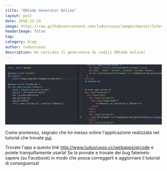 ```yaml
---
title: "QRCode Generator Online"
layout: post
date: 2016-12-24
image: https://raw.githubusercontent.com/ludusrusso/images/master/Schermata%202016-12-24%20alle%2011.50.58.png
headerImage: false
tag:
category: blog
author: ludusrusso
description: Ho caricato il generatore di codici QRCode online!
---
```


![](https://raw.githubusercontent.com/ludusrusso/images/master/Schermata%202016-12-24%20alle%2011.50.58.png)

Come promesso,
segnalo che ho messo online l'applicazione realizzata nel tutorial che trovate [qui](http://www.ludusrusso.cc/tutorial/python/flask/intro.html).

Trovate l'app a questo link <http://www.ludusrusso.cc/webapps/qrcode> e potete tranquillamente usarla! Se la provate e trovate dei bug fatemelo sapere (su Facebook) in modo che possa correggerli e aggiornare il tutorial di conseguenza! 